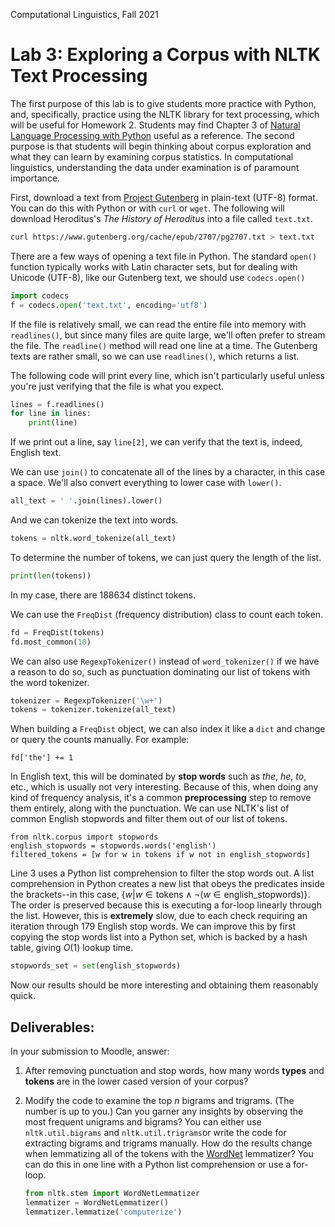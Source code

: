 Computational Linguistics, Fall 2021

# Lab 3: Exploring a Corpus with NLTK Text Processing

The first purpose of this lab is to give students more practice with Python, and, specifically, practice using the NLTK library for text processing, which will be useful for Homework 2.  Students may find Chapter 3 of [Natural Language Processing with Python](https://www.nltk.org/book/) useful as a reference.  The second purpose is that students will begin thinking about corpus exploration and what they can learn by examining corpus statistics.  In computational linguistics, understanding the data under examination is of paramount importance.

First, download a text from [Project Gutenberg](http://www.gutenberg.org) in plain-text (UTF-8) format.  You can do this with Python or with `curl` or `wget`.  The following will download Heroditus's *The History of Heroditus* into a file called `text.txt`.

```bash
curl https://www.gutenberg.org/cache/epub/2707/pg2707.txt > text.txt
```

There are a few ways of opening a text file in Python.  The standard `open()` function typically works with Latin character sets, but for dealing with Unicode (UTF-8), like our Gutenberg text, we should use `codecs.open()`

```python
import codecs
f = codecs.open('text.txt', encoding='utf8')
```

If the file is relatively small, we can read the entire file into memory with `readlines()`, but since many files are quite large, we'll often prefer to stream the file.  The `readline()` method will read one line at a time.  The Gutenberg texts are rather small, so we can use `readlines()`, which returns a list.

The following code will print every line, which isn't particularly useful unless you're just verifying that the file is what you expect.

```python
lines = f.readlines()
for line in lines:
    print(line)
```

If we print out a line, say `line[2]`, we can verify that the text is, indeed, English text.

We can use `join()` to concatenate all of the lines by a character, in this case a space.  We'll also convert everything to lower case with `lower()`.

```python
all_text = ' '.join(lines).lower()
```

And we can tokenize the text into words.

```python
tokens = nltk.word_tokenize(all_text)
```

To determine the number of tokens, we can just query the length of the list.

```python
print(len(tokens))
```

In my case, there are 188634 distinct tokens.

We can use the `FreqDist` (frequency distribution) class to count each token.

```python
fd = FreqDist(tokens)
fd.most_common(10)
```

We can also use `RegexpTokenizer()` instead of `word_tokenizer()` if we have a reason to do so, such as punctuation dominating our list of tokens with the word tokenizer.

```python
tokenizer = RegexpTokenizer('\w+')
tokens = tokenizer.tokenize(all_text)
```

When building a `FreqDist` object, we can also index it like a `dict` and change or query the counts manually.  For example:

```
fd['the'] += 1
```



In English text, this will be dominated by **stop words** such as *the*, *he*, *to*, etc., which is usually not very interesting.  Because of this, when doing any kind of frequency analysis, it's a common **preprocessing** step to remove them entirely, along with the punctuation.  We can use NLTK's list of common English stopwords and filter them out of our list of tokens.

```python3
from nltk.corpus import stopwords 
english_stopwords = stopwords.words('english')
filtered_tokens = [w for w in tokens if w not in english_stopwords]
```

Line 3 uses a Python list comprehension to filter the stop words out.  A list comprehension in Python creates a new list that obeys the predicates inside the brackets--in this case, $\{w\vert w \in \text{tokens} \land \lnot(w \in \text{english\_stopwords})\}$​. The order is preserved because this is executing a for-loop linearly through the list.  However, this is **extremely** slow, due to each check requiring an iteration through 179 English stop words.  We can improve this by first copying the stop words list into a Python set, which is backed by a hash table, giving $O(1)$​ lookup time.

```python
stopwords_set = set(english_stopwords)
```

Now our results should be more interesting and obtaining them reasonably quick.  

## Deliverables:

In your submission to Moodle, answer:

1.  After removing punctuation and stop words, how many words **types** and **tokens** are in the lower cased version of your corpus?  

2. Modify the code to examine the top *n* bigrams and trigrams.  (The number is up to you.)  Can you garner any insights by observing the most frequent unigrams and bigrams?   You can either use `nltk.util.bigrams` and `nltk.util.trigrams`or write the code for extracting bigrams and trigrams manually.  How do the results change when lemmatizing all of the tokens with the [WordNet](https://wordnet.princeton.edu/) lemmatizer?  You can do this in one line with a Python list comprehension or use a for-loop.

   ```python
   from nltk.stem import WordNetLemmatizer
   lemmatizer = WordNetLemmatizer()
   lemmatizer.lemmatize('computerize') 
   ```

   
